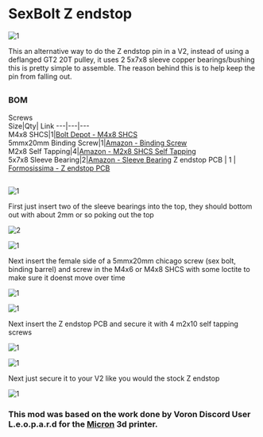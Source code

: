 # SexBolt Z endstop 
![1](Images/9.png) 

This an alternative way to do the Z endstop pin in a V2, instead of using a deflanged GT2 20T pulley, it uses 2  5x7x8 sleeve copper bearings/bushing 
this is pretty simple to assemble. The reason behind this is to help keep the pin from falling out.



##

### BOM
Screws			
Size|Qty| Link
---|---|---			
M4x8 SHCS|1|[Bolt Depot - M4x8 SHCS](https://www.boltdepot.com/Product-Details.aspx?product=6505)		
5mmx20mm Binding Screw|1|[Amazon - Binding Screw](https://www.amazon.com/dp/B07SNQXKKC/ref=cm_sw_r_cp_apa_glt_fabc_PQ6VRNP7R9MHFDZFW9XW?_encoding=UTF8&psc=1)		
M2x8 Self Tapping|4|[Amazon - M2x8 SHCS Self Tapping](https://www.amazon.com/dp/B00YBMRAH4?psc=1&ref=ppx_yo2_dt_b_product_details)		
5x7x8 Sleeve Bearing|2|[Amazon - Sleeve Bearing](https://www.amazon.com/dp/B07JLVRYKT/ref=cm_sw_r_cp_apa_glt_fabc_SRMPXN8QGTP20751SVQA?_encoding=UTF8&psc=1)
Z endstop PCB | 1 | [Formosissima - Z endstop PCB](https://formosissima.com/products/z-endstop-pcb-for-voron-v2-4)

##

![1](Images/1.png) 

First just insert two of the sleeve bearings into the top, they should bottom out with about 2mm or so poking out the top

![2](Images/2.png)


![1](Images/3.png) 

Next insert the female side of a 5mmx20mm chicago screw (sex bolt, binding barrel) and screw in the M4x6 or M4x8 SHCS with some loctite to make sure it doenst move over time

![1](Images/4.png) 

![1](Images/5.png) 

Next insert the Z endstop PCB and secure it with 4 m2x10 self tapping screws

![1](Images/6.png) 

![1](Images/7.png) 

Next just secure it to your V2 like you would the stock Z endstop

![1](Images/8.png) 



### This mod was based on the work done by Voron Discord User L.e.o.p.a.r.d for the [Micron](https://github.com/hartk1213/Micron) 3d printer. 

